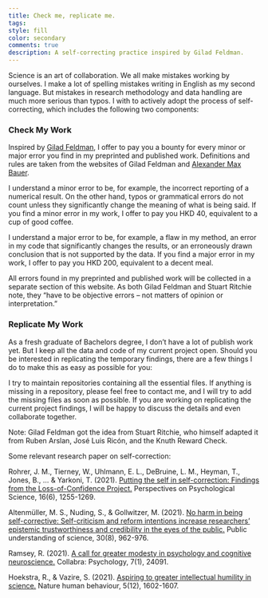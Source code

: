 ```yaml
---
title: Check me, replicate me.
tags: 
style: fill
color: secondary
comments: true
description: A self-correcting practice inspired by Gilad Feldman.
---
```


Science is an art of collaboration. We all make mistakes working by ourselves. I make a lot of spelling mistakes writing in English as my second language. But mistakes in research methodology and data handling are much more serious than typos. I with to actively adopt the process of self-correcting, which includes the following two components:

### Check My Work
Inspired by [Gilad Feldman](https://mgto.org/check-me-replicate-me/), I offer to pay you a bounty for every minor or major error you find in my preprinted and published work. Definitions and rules are taken from the websites of Gilad Feldman and [Alexander Max Bauer](https://alephmembeth.github.io/check.html).

I understand a minor error to be, for example, the incorrect reporting of a numerical result. On the other hand, typos or grammatical errors do not count unless they significantly change the meaning of what is being said. If you find a minor error in my work, I offer to pay you HKD 40, equivalent to a cup of good coffee.

I understand a major error to be, for example, a flaw in my method, an error in my code that significantly changes the results, or an erroneously drawn conclusion that is not supported by the data. If you find a major error in my work, I offer to pay you HKD 200, equivalent to a decent meal.

All errors found in my preprinted and published work will be collected in a separate section of this website. As both Gilad Feldman and Stuart Ritchie note, they “have to be objective errors – not matters of opinion or interpretation.”

### Replicate My Work
As a fresh graduate of Bachelors degree, I don’t have a lot of publish work yet. But I keep all the data and code of my current project open. Should you be interested in replicating the temporary findings, there are a few things I do to make this as easy as possible for you:

I try to maintain repositories containing all the essential files.
If anything is missing in a repository, please feel free to contact me, and I will try to add the missing files as soon as possible.
If you are working on replicating the current project findings, I will be happy to discuss the details and even collaborate together.


Note: Gilad Feldman got the idea from Stuart Ritchie, who himself adapted it from Ruben Arslan, José Luis Ricón, and the Knuth Reward Check. 


Some relevant research paper on self-correction:

Rohrer, J. M., Tierney, W., Uhlmann, E. L., DeBruine, L. M., Heyman, T., Jones, B., … & Yarkoni, T. (2021). [Putting the self in self-correction: Findings from the Loss-of-Confidence Project.](https://doi.org/10.1177/1745691620964106) Perspectives on Psychological Science, 16(6), 1255-1269.

Altenmüller, M. S., Nuding, S., & Gollwitzer, M. (2021). [No harm in being self-corrective: Self-criticism and reform intentions increase researchers’ epistemic trustworthiness and credibility in the eyes of the public.](https://doi.org/10.1177/09636625211022181) Public understanding of science, 30(8), 962-976.

Ramsey, R. (2021). [A call for greater modesty in psychology and cognitive neuroscience.](https://doi.org/10.1525/collabra.24091) Collabra: Psychology, 7(1), 24091.

Hoekstra, R., & Vazire, S. (2021). [Aspiring to greater intellectual humility in science.](https://www.nature.com/articles/s41562-021-01203-8) Nature human behaviour, 5(12), 1602-1607.
